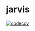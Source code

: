 # jarvis

[![codecov](https://codecov.io/gh/AlexMikhalochkin/jarvis/branch/main/graph/badge.svg?token=7K8Q0Y1IOZ)](https://codecov.io/gh/AlexMikhalochkin/jarvis)
